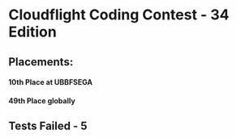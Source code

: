 # Cloudflight Coding Contest - 34 Edition

## Placements:
#### 10th Place at UBBFSEGA
#### 49th Place globally

## Tests Failed - 5
 